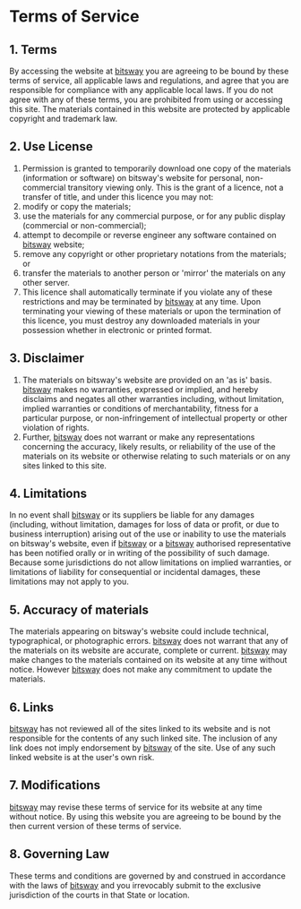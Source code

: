 # Terms of Service

## 1. Terms

By accessing the website at [bitsway](https://bitsway.dev) you are agreeing to be bound by these terms of service, all applicable laws and regulations, and agree that you are responsible for compliance with any applicable local laws. If you do not agree with any of these terms, you are prohibited from using or accessing this site. The materials contained in this website are protected by applicable copyright and trademark law.

## 2. Use License

1. Permission is granted to temporarily download one copy of the materials (information or software) on bitsway's website for personal, non-commercial transitory viewing only. This is the grant of a licence, not a transfer of title, and under this licence you may not:
2. modify or copy the materials;
3. use the materials for any commercial purpose, or for any public display (commercial or non-commercial);
4. attempt to decompile or reverse engineer any software contained on [bitsway](https://bitsway.dev) website;
5. remove any copyright or other proprietary notations from the materials; or
6. transfer the materials to another person or 'mirror' the materials on any other server.
7. This licence shall automatically terminate if you violate any of these restrictions and may be terminated by [bitsway](https://bitsway.dev) at any time. Upon terminating your viewing of these materials or upon the termination of this licence, you must destroy any downloaded materials in your possession whether in electronic or printed format.

## 3. Disclaimer

1. The materials on bitsway's website are provided on an 'as is' basis. [bitsway](https://bitsway.dev) makes no warranties, expressed or implied, and hereby disclaims and negates all other warranties including, without limitation, implied warranties or conditions of merchantability, fitness for a particular purpose, or non-infringement of intellectual property or other violation of rights.
2. Further, [bitsway](https://bitsway.dev) does not warrant or make any representations concerning the accuracy, likely results, or reliability of the use of the materials on its website or otherwise relating to such materials or on any sites linked to this site.


## 4. Limitations

In no event shall [bitsway](https://bitsway.dev) or its suppliers be liable for any damages (including, without limitation, damages for loss of data or profit, or due to business interruption) arising out of the use or inability to use the materials on bitsway's website, even if [bitsway](https://bitsway.dev) or a [bitsway](https://bitsway.dev) authorised representative has been notified orally or in writing of the possibility of such damage. Because some jurisdictions do not allow limitations on implied warranties, or limitations of liability for consequential or incidental damages, these limitations may not apply to you.

## 5. Accuracy of materials

The materials appearing on bitsway's website could include technical, typographical, or photographic errors. [bitsway](https://bitsway.dev) does not warrant that any of the materials on its website are accurate, complete or current. [bitsway](https://bitsway.dev) may make changes to the materials contained on its website at any time without notice. However [bitsway](https://bitsway.dev) does not make any commitment to update the materials.

## 6. Links

[bitsway](https://bitsway.dev) has not reviewed all of the sites linked to its website and is not responsible for the contents of any such linked site. The inclusion of any link does not imply endorsement by [bitsway](https://bitsway.dev) of the site. Use of any such linked website is at the user's own risk.

## 7. Modifications

[bitsway](https://bitsway.dev) may revise these terms of service for its website at any time without notice. By using this website you are agreeing to be bound by the then current version of these terms of service.

## 8. Governing Law

These terms and conditions are governed by and construed in accordance with the laws of [bitsway](https://bitsway.dev) and you irrevocably submit to the exclusive jurisdiction of the courts in that State or location.

